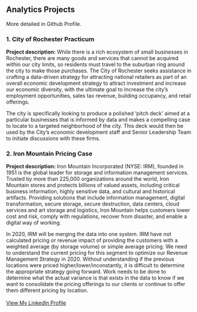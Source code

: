 ## Analytics Projects
More detailed in Github Profile.


### 1. City of Rochester Practicum
**Project description:** While there is a rich ecosystem of small businesses in Rochester, there are many goods and services that cannot be acquired within our city limits, so residents must travel to the suburban ring around the city to make those purchases. The City of Rochester seeks assistance in crafting a data-driven strategy for attracting national retailers as part of an overall economic development strategy to attract investment and increase our economic diversity, with the ultimate goal to increase the city’s employment opportunities, sales tax revenue, building occupancy, and retail offerings. 

The city is specifically looking to produce a polished ‘pitch deck’ aimed at a particular businesses that is informed by data and makes a compelling case to locate to a targeted neighborhood of the city. This deck would then be used by the City’s economic development staff and Senior Leadership Team to initiate discussions with these firms.


### 2. Iron Mountain Pricing Case
**Project description:** Iron Mountain Incorporated (NYSE: IRM), founded in 1951 is the global leader for storage and information management services. Trusted by more than 225,000 organizations around the world, Iron Mountain stores and protects billions of valued assets, including critical business information, highly sensitive data, and cultural and historical artifacts. Providing solutions that include information management, digital transformation, secure storage, secure destruction, data centers, cloud services and art storage and logistics, Iron Mountain helps customers lower cost and risk, comply with regulations, recover from disaster, and enable a digital way of working.

In 2020, IRM will be merging the data into one system. IRM have not calculated pricing or revenue impact of providing the customers with a weighted average (by storage volume) or simple average pricing. We need to understand the current pricing for this segment to optimize our Revenue Management Strategy in 2020. Without understanding if the previous locations were priced higher/lower/inconstantly, it is difficult to determine the appropriate strategy going forward. Work needs to be done to determine what the actual variance is that exists in the data to know if we want to consolidate the pricing offerings to our clients or continue to offer them different pricing by location.
  <br><br>
  <a href="http://www.linkedin.com/in/yuqiy">View My LinkedIn Profile</a> 

